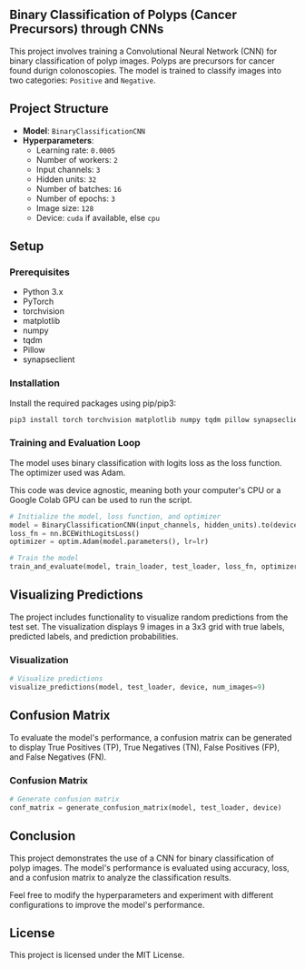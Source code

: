 ## Binary Classification of Polyps (Cancer Precursors) through CNNs


This project involves training a Convolutional Neural Network (CNN) for binary classification of polyp images. Polyps are precursors for cancer found durign colonoscopies. The model is trained to classify images into two categories: `Positive` and `Negative`.

## Project Structure

- **Model**: `BinaryClassificationCNN`
- **Hyperparameters**: 
  - Learning rate: `0.0005`
  - Number of workers: `2`
  - Input channels: `3`
  - Hidden units: `32`
  - Number of batches: `16`
  - Number of epochs: `3`
  - Image size: `128`
  - Device: `cuda` if available, else `cpu`

## Setup

### Prerequisites

- Python 3.x
- PyTorch
- torchvision
- matplotlib
- numpy
- tqdm
- Pillow
- synapseclient

### Installation

Install the required packages using pip/pip3:

```bash
pip3 install torch torchvision matplotlib numpy tqdm pillow synapseclient
```

### Training and Evaluation Loop

The model uses binary classification with logits loss as the loss function. The optimizer used was Adam. 

This code was device agnostic, meaning both your computer's CPU or a Google Colab GPU can be used to run the script.

```python
# Initialize the model, loss function, and optimizer
model = BinaryClassificationCNN(input_channels, hidden_units).to(device)
loss_fn = nn.BCEWithLogitsLoss()
optimizer = optim.Adam(model.parameters(), lr=lr)

# Train the model
train_and_evaluate(model, train_loader, test_loader, loss_fn, optimizer, accuracy_fn, device, epochs)
```

## Visualizing Predictions

The project includes functionality to visualize random predictions from the test set. The visualization displays 9 images in a 3x3 grid with true labels, predicted labels, and prediction probabilities.

### Visualization

```python
# Visualize predictions
visualize_predictions(model, test_loader, device, num_images=9)
```

## Confusion Matrix

To evaluate the model's performance, a confusion matrix can be generated to display True Positives (TP), True Negatives (TN), False Positives (FP), and False Negatives (FN).

### Confusion Matrix

```python
# Generate confusion matrix
conf_matrix = generate_confusion_matrix(model, test_loader, device)
```

## Conclusion

This project demonstrates the use of a CNN for binary classification of polyp images. The model's performance is evaluated using accuracy, loss, and a confusion matrix to analyze the classification results.

Feel free to modify the hyperparameters and experiment with different configurations to improve the model's performance.

## License

This project is licensed under the MIT License.
